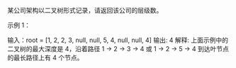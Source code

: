 某公司架构以二叉树形式记录，请返回该公司的层级数。

 

示例 1：



输入：root = [1, 2, 2, 3, null, null, 5, 4, null, null, 4]
输出: 4
解释: 上面示例中的二叉树的最大深度是 4，沿着路径 1 -> 2 -> 3 -> 4 或 1 -> 2 -> 5 -> 4 到达叶节点的最长路径上有 4 个节点。
